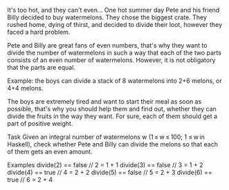 It's too hot, and they can't even…
One hot summer day Pete and his friend Billy decided to buy watermelons. They chose the biggest crate. They rushed home, dying of thirst, and decided to divide their loot, however they faced a hard problem.

Pete and Billy are great fans of even numbers, that's why they want to divide the number of watermelons in such a way that each of the two parts consists of an even number of watermelons. However, it is not obligatory that the parts are equal.

Example: the boys can divide a stack of 8 watermelons into 2+6 melons, or 4+4 melons.

The boys are extremely tired and want to start their meal as soon as possible, that's why you should help them and find out, whether they can divide the fruits in the way they want. For sure, each of them should get a part of positive weight.

Task
Given an integral number of watermelons w (1 ≤ w ≤ 100; 1 ≤ w in Haskell), check whether Pete and Billy can divide the melons so that each of them gets an even amount.

Examples
divide(2) == false // 2 = 1 + 1
divide(3) == false // 3 = 1 + 2
divide(4) == true  // 4 = 2 + 2
divide(5) == false // 5 = 2 + 3
divide(6) == true  // 6 = 2 + 4
